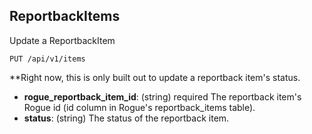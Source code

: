 ## ReportbackItems

Update a ReportbackItem 

```
PUT /api/v1/items
```
**Right now, this is only built out to update a reportback item's status. 

  - **rogue_reportback_item_id**: (string) required
    The reportback item's Rogue id (id column in Rogue's reportback_items table).
  - **status**: (string)
    The status of the reportback item. 
